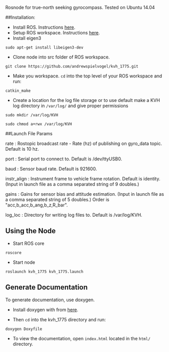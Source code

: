 Rosnode for true-north seeking gyrocompass. Tested on Ubuntu 14.04

##Installation:

- Install ROS. Instructions [here](http://wiki.ros.org/indigo/Installation).
- Setup ROS workspace. Instructions [here](http://wiki.ros.org/ROS/Tutorials/InstallingandConfiguringROSEnvironment).
- Install eigen3
```
sudo apt-get install libeigen3-dev
```
- Clone node into src folder of ROS workspace.
```
git clone https://github.com/andrewspielvogel/kvh_1775.git
```
- Make you workspace. `cd` into the top level of your ROS workspace and run:
```
catkin_make
```
- Create a location for the log file storage or to use default make a KVH log directory in `/var/log/` and give proper permissions
```
sudo mkdir /var/log/KVH
```
```
sudo chmod a+rwx /var/log/KVH
```

##Launch File Params

rate : Rostopic broadcast rate - Rate (hz) of publishing on gyro_data topic. Default is 10 hz.

port : Serial port to connect to. Default is /dev/ttyUSB0.

baud : Sensor baud rate. Default is 921600.

instr_align : Instrument frame to vehicle frame rotation. Default is identity. (Input in launch file as a comma separated string of 9 doubles.)

gains : Gains for sensor bias and attitude estimation. (Input in launch file as a comma separated string of 5 doubles.) Order is "acc,b_acc,b_ang,b_z,R_bar".

log_loc : Directory for writing log files to. Default is /var/log/KVH.

## Using the Node

- Start ROS core
```
roscore
```
- Start node
```
roslaunch kvh_1775 kvh_1775.launch
```

## Generate Documentation

To generate documentation, use doxygen.

- Install doxygen with from [here](http://www.stack.nl/~dimitri/doxygen/download.html).

- Then `cd` into the kvh_1775 directory and run:
```
doxygen Doxyfile
```

- To view the documentation, open `index.html` located in the `html/` directory.